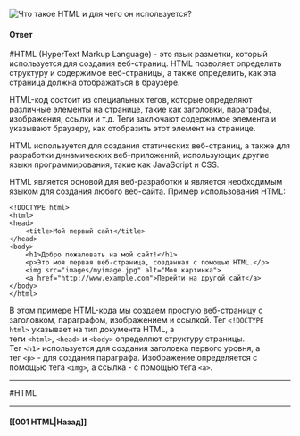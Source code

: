 ![Что такое HTML и для чего он используется?](https://youtu.be/CjdCxxqObaM?t=39)

#### Ответ

#HTML (HyperText Markup Language) - это язык разметки, который используется для создания веб-страниц. HTML позволяет определить структуру и содержимое веб-страницы, а также определить, как эта страница должна отображаться в браузере.

HTML-код состоит из специальных тегов, которые определяют различные элементы на странице, такие как заголовки, параграфы, изображения, ссылки и т.д. Теги заключают содержимое элемента и указывают браузеру, как отобразить этот элемент на странице.

HTML используется для создания статических веб-страниц, а также для разработки динамических веб-приложений, использующих другие языки программирования, такие как JavaScript и CSS. 

HTML является основой для веб-разработки и является необходимым языком для создания любого веб-сайта. Пример использования HTML:

```
<!DOCTYPE html>
<html>
<head>
	<title>Мой первый сайт</title>
</head>
<body>
	<h1>Добро пожаловать на мой сайт!</h1>
	<p>Это моя первая веб-страница, созданная с помощью HTML.</p>
	<img src="images/myimage.jpg" alt="Моя картинка">
	<a href="http://www.example.com">Перейти на другой сайт</a>
</body>
</html>
```

В этом примере HTML-кода мы создаем простую веб-страницу с заголовком, параграфом, изображением и ссылкой. Тег `<!DOCTYPE html>` указывает на тип документа HTML, а теги `<html>`, `<head>` и `<body>` определяют структуру страницы. Тег `<h1>` используется для создания заголовка первого уровня, а тег `<p>` - для создания параграфа. Изображение определяется с помощью тега `<img>`, а ссылка - с помощью тега `<a>`.

___
#HTML

___

#### [[001 HTML|Назад]]